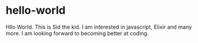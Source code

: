 # hello-world

Hllo World. This is Sid the kid. I am interested in javascript, Elixir and many more. I am looking forward to becoming better at coding.
